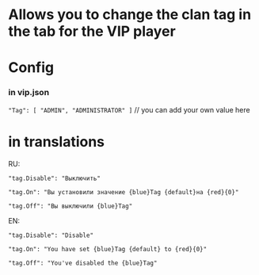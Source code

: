 # Allows you to change the clan tag in the tab for the VIP player

# Config

### in vip.json
`"Tag": [ "ADMIN", "ADMINISTRATOR" ]` // you can add your own value here

# in translations

RU:

`"tag.Disable": "Выключить"`

`"tag.On": "Вы установили значение {blue}Tag {default}на {red}{0}"`

`"tag.Off": "Вы выключили {blue}Tag"`

EN:

`"tag.Disable": "Disable"`

`"tag.On": "You have set {blue}Tag {default} to {red}{0}"`

`"tag.Off": "You've disabled the {blue}Tag"`
